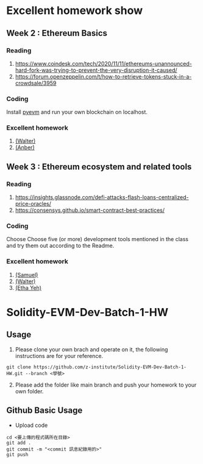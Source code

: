 # Excellent homework show
## Week 2 : Ethereum Basics
### Reading
1. https://www.coindesk.com/tech/2020/11/11/ethereums-unannounced-hard-fork-was-trying-to-prevent-the-very-disruption-it-caused/
2. https://forum.openzeppelin.com/t/how-to-retrieve-tokens-stuck-in-a-crowdsale/3959
### Coding
Install [pyevm](https://py-evm.readthedocs.io/en/latest/guides/quickstart.html) and run your own blockchain on localhost.
### Excellent homework
1. [(Walter)](https://github.com/z-institute/Solidity-EVM-Dev-Batch-1-HW/tree/Z21124003/W2/individual)
2. [(Anber)](https://github.com/z-institute/Solidity-EVM-Dev-Batch-1-HW/tree/Z21124006/W2/Individual)
## Week 3 : Ethereum ecosystem and related tools
### Reading
1. https://insights.glassnode.com/defi-attacks-flash-loans-centralized-price-oracles/
2. https://consensys.github.io/smart-contract-best-practices/
### Coding
Choose
Choose five (or more) development tools mentioned in the class and try them out according to the Readme.
### Excellent homework
1. [(Samuel)](https://github.com/z-institute/Solidity-EVM-Dev-Batch-1-HW/tree/Z21124002/W3/individual)
2. [(Walter)](https://github.com/z-institute/Solidity-EVM-Dev-Batch-1-HW/tree/Z21124003/W3/individual/reading_and_summary)
3. [(Etha Yeh)](https://github.com/z-institute/Solidity-EVM-Dev-Batch-1-HW/tree/Z21124004/W3/Individual)
# Solidity-EVM-Dev-Batch-1-HW
## Usage
1. Please clone your own brach and operate on it, the following instructions are for your reference.
```
git clone https://github.com/z-institute/Solidity-EVM-Dev-Batch-1-HW.git --branch <學號>
```
2. Please add the folder like main branch and push your homework to your own folder.
## Github Basic Usage
* Upload code
```
cd <要上傳的程式碼所在目錄>
git add .
git commit -m "<commit 訊息紀錄用的>"
git push
```
